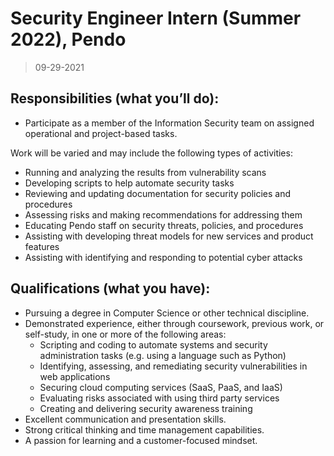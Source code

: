 # Security Engineer Intern (Summer 2022), Pendo

> 09-29-2021

## Responsibilities (what you’ll do):

- Participate as a member of the Information Security team on assigned operational and project-based tasks. 

Work will be varied and may include the following types of activities:

- Running and analyzing the results from vulnerability scans
- Developing scripts to help automate security tasks
- Reviewing and updating documentation for security policies and procedures
- Assessing risks and making recommendations for addressing them
- Educating Pendo staff on security threats, policies, and procedures
- Assisting with developing threat models for new services and product features
- Assisting with identifying and responding to potential cyber attacks

## Qualifications (what you have):

- Pursuing a degree in Computer Science or other technical discipline.
- Demonstrated experience, either through coursework, previous work, or self-study, in one or more of the following areas:
  - Scripting and coding to automate systems and security administration tasks (e.g. using a language such as Python)
  - Identifying, assessing, and remediating security vulnerabilities in web applications
  - Securing cloud computing services (SaaS, PaaS, and IaaS)
  - Evaluating risks associated with using third party services
  - Creating and delivering security awareness training
- Excellent communication and presentation skills.
- Strong critical thinking and time management capabilities.
- A passion for learning and a customer-focused mindset.
